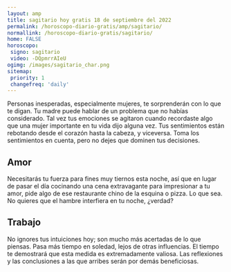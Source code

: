 ```yaml
---
layout: amp
title: sagitario hoy gratis 18 de septiembre del 2022 
permalink: /horoscopo-diario-gratis/amp/sagitario/
normallink: /horoscopo-diario-gratis/sagitario/
home: FALSE
horoscopo:
 signo: sagitario
 video: -DQpmrrAIeU
ogimg: /images/sagitario_char.png
sitemap:
 priority: 1
 changefreq: 'daily'
---
```



Personas inesperadas, especialmente mujeres, te sorprenderán con lo que te digan. Tu madre puede hablar de un problema que no habías considerado. Tal vez tus emociones se agitaron cuando recordaste algo que una mujer importante en tu vida dijo alguna vez. Tus sentimientos están rebotando desde el corazón hasta la cabeza, y viceversa. Toma los sentimientos en cuenta, pero no dejes que dominen tus decisiones.

## Amor

Necesitarás tu fuerza para fines muy tiernos esta noche, así que en lugar de pasar el día cocinando una cena extravagante para impresionar a tu amor, pide algo de ese restaurante chino de la esquina o pizza. Lo que sea. No quieres que el hambre interfiera en tu noche, ¿verdad?

## Trabajo

No ignores tus intuiciones hoy; son mucho más acertadas de lo que piensas. Pasa más tiempo en soledad, lejos de otras influencias. El tiempo te demostrará que esta medida es extremadamente valiosa. Las reflexiones y las conclusiones a las que arribes serán por demás beneficiosas.